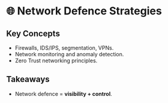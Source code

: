 # 🌐 Network Defence Strategies

## Key Concepts
- Firewalls, IDS/IPS, segmentation, VPNs.
- Network monitoring and anomaly detection.
- Zero Trust networking principles.

## Takeaways
- Network defence = **visibility + control**.
